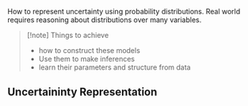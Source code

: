 How to represent uncertainty using probability distributions. Real world requires reasoning about distributions over many variables.

> [!note] Things to achieve
> - how to construct these models
> - Use them to make inferences
> - learn their parameters and structure from data

## Uncertaininty Representation



